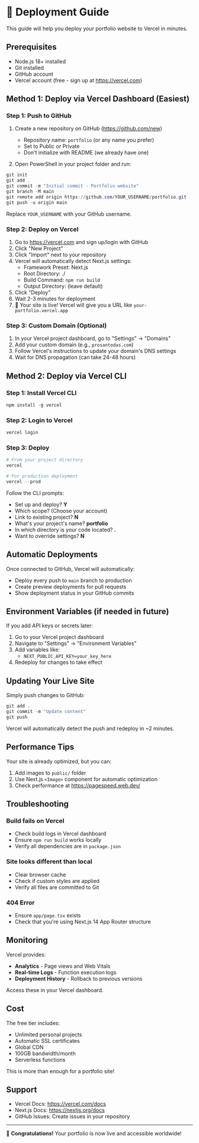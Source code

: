 # 🚀 Deployment Guide

This guide will help you deploy your portfolio website to Vercel in minutes.

## Prerequisites

- Node.js 18+ installed
- Git installed
- GitHub account
- Vercel account (free - sign up at https://vercel.com)

## Method 1: Deploy via Vercel Dashboard (Easiest)

### Step 1: Push to GitHub

1. Create a new repository on GitHub (https://github.com/new)
   - Repository name: `portfolio` (or any name you prefer)
   - Set to Public or Private
   - Don't initialize with README (we already have one)

2. Open PowerShell in your project folder and run:
```powershell
git init
git add .
git commit -m "Initial commit - Portfolio website"
git branch -M main
git remote add origin https://github.com/YOUR_USERNAME/portfolio.git
git push -u origin main
```

Replace `YOUR_USERNAME` with your GitHub username.

### Step 2: Deploy on Vercel

1. Go to https://vercel.com and sign up/login with GitHub
2. Click "New Project"
3. Click "Import" next to your repository
4. Vercel will automatically detect Next.js settings:
   - Framework Preset: Next.js
   - Root Directory: ./
   - Build Command: `npm run build`
   - Output Directory: (leave default)
5. Click "Deploy"
6. Wait 2-3 minutes for deployment
7. 🎉 Your site is live! Vercel will give you a URL like `your-portfolio.vercel.app`

### Step 3: Custom Domain (Optional)

1. In your Vercel project dashboard, go to "Settings" → "Domains"
2. Add your custom domain (e.g., `prosantodas.com`)
3. Follow Vercel's instructions to update your domain's DNS settings
4. Wait for DNS propagation (can take 24-48 hours)

## Method 2: Deploy via Vercel CLI

### Step 1: Install Vercel CLI
```powershell
npm install -g vercel
```

### Step 2: Login to Vercel
```powershell
vercel login
```

### Step 3: Deploy
```powershell
# From your project directory
vercel

# For production deployment
vercel --prod
```

Follow the CLI prompts:
- Set up and deploy? **Y**
- Which scope? (Choose your account)
- Link to existing project? **N**
- What's your project's name? **portfolio**
- In which directory is your code located? **.**
- Want to override settings? **N**

## Automatic Deployments

Once connected to GitHub, Vercel will automatically:
- Deploy every push to `main` branch to production
- Create preview deployments for pull requests
- Show deployment status in your GitHub commits

## Environment Variables (if needed in future)

If you add API keys or secrets later:

1. Go to your Vercel project dashboard
2. Navigate to "Settings" → "Environment Variables"
3. Add variables like:
   - `NEXT_PUBLIC_API_KEY=your_key_here`
4. Redeploy for changes to take effect

## Updating Your Live Site

Simply push changes to GitHub:
```powershell
git add .
git commit -m "Update content"
git push
```

Vercel will automatically detect the push and redeploy in ~2 minutes.

## Performance Tips

Your site is already optimized, but you can:
1. Add images to `public/` folder
2. Use Next.js `<Image>` component for automatic optimization
3. Check performance at https://pagespeed.web.dev/

## Troubleshooting

### Build fails on Vercel
- Check build logs in Vercel dashboard
- Ensure `npm run build` works locally
- Verify all dependencies are in `package.json`

### Site looks different than local
- Clear browser cache
- Check if custom styles are applied
- Verify all files are committed to Git

### 404 Error
- Ensure `app/page.tsx` exists
- Check that you're using Next.js 14 App Router structure

## Monitoring

Vercel provides:
- **Analytics** - Page views and Web Vitals
- **Real-time Logs** - Function execution logs
- **Deployment History** - Rollback to previous versions

Access these in your Vercel dashboard.

## Cost

The free tier includes:
- Unlimited personal projects
- Automatic SSL certificates
- Global CDN
- 100GB bandwidth/month
- Serverless functions

This is more than enough for a portfolio site!

## Support

- Vercel Docs: https://vercel.com/docs
- Next.js Docs: https://nextjs.org/docs
- GitHub Issues: Create issues in your repository

---

🎊 **Congratulations!** Your portfolio is now live and accessible worldwide!
